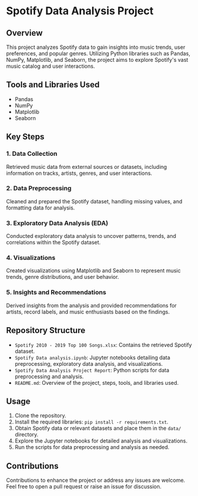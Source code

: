 # Spotify Data Analysis Project

## Overview
This project analyzes Spotify data to gain insights into music trends, user preferences, and popular genres. Utilizing Python libraries such as Pandas, NumPy, Matplotlib, and Seaborn, the project aims to explore Spotify's vast music catalog and user interactions.

## Tools and Libraries Used
- Pandas
- NumPy
- Matplotlib
- Seaborn

## Key Steps
### 1. Data Collection
Retrieved music data from external sources or datasets, including information on tracks, artists, genres, and user interactions.

### 2. Data Preprocessing
Cleaned and prepared the Spotify dataset, handling missing values, and formatting data for analysis.

### 3. Exploratory Data Analysis (EDA)
Conducted exploratory data analysis to uncover patterns, trends, and correlations within the Spotify dataset.

### 4. Visualizations
Created visualizations using Matplotlib and Seaborn to represent music trends, genre distributions, and user behavior.

### 5. Insights and Recommendations
Derived insights from the analysis and provided recommendations for artists, record labels, and music enthusiasts based on the findings.

## Repository Structure
- `Spotify 2010 - 2019 Top 100 Songs.xlsx`: Contains the retrieved Spotify dataset.
- `Spotify Data analysis.ipynb`: Jupyter notebooks detailing data preprocessing, exploratory data analysis, and visualizations.
- `Spotify Data Analysis Project Report`: Python scripts for data preprocessing and analysis.
- `README.md`: Overview of the project, steps, tools, and libraries used.

## Usage
1. Clone the repository.
2. Install the required libraries: `pip install -r requirements.txt`.
3. Obtain Spotify data or relevant datasets and place them in the `data/` directory.
4. Explore the Jupyter notebooks for detailed analysis and visualizations.
5. Run the scripts for data preprocessing and analysis as needed.

## Contributions
Contributions to enhance the project or address any issues are welcome. Feel free to open a pull request or raise an issue for discussion.

